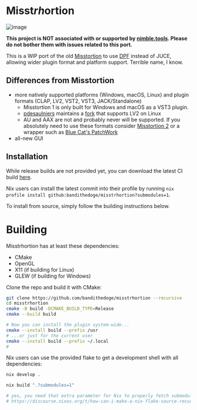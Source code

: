 # Misst*rh*ortion

![image](https://github.com/user-attachments/assets/13ea5d3f-8760-4bcd-b77c-e3862b92e19e)

**This project is NOT associated with or supported by [nimble.tools](https://github.com/nimbletools). Please do not bother them with issues related to this port.**

This is a WIP port of the old [Misstortion](https://github.com/nimbletools/misstortion1) to use [DPF](https://github.com/DISTRHO/DPF) instead of JUCE, allowing wider plugin format and platform support. Terrible name, I know.

## Differences from Misstortion

- more natively supported platforms (Windows, macOS, Linux) and plugin formats (CLAP, LV2, VST2, VST3, JACK/Standalone)
  - Misstortion 1 is only built for Windows and macOS as a VST3 plugin.
  - [pdesaulniers](https://github.com/pdesaulniers) maintains a [fork](https://github.com/pdesaulniers/misstortion1) that supports LV2 on Linux
  - AU and AAX are not and probably never will be supported. If you absolutely need to use these formats consider [Misstortion 2](https://nimble.itch.io/misstortion) or a wrapper such as [Blue Cat's PatchWork](https://www.bluecataudio.com/Products/Product_PatchWork/)
- all-new GUI

## Installation

While release builds are not provided yet, you can download the latest CI build [here](https://nightly.link/bandithedoge/misstrhortion/workflows/build/master).

Nix users can install the latest commit into their profile by running `nix profile install github:bandithedoge/misstrhortion?submodules=1`.

To install from source, simply follow the building instructions below.

# Building

Misstrhortion has at least these dependencies:

- CMake
- OpenGL
- X11 (if building for Linux)
- GLEW (if building for Windows)

Clone the repo and build it with CMake:

```sh
git clone https://github.com/bandithedoge/misstrhortion --recursive
cd misstrhortion
cmake -B build -DCMAKE_BUILD_TYPE=Release
cmake --build build

# Now you can install the plugin system-wide...
cmake --install build --prefix /usr
# ...or just for the current user
cmake --install build --prefix ~/.local
#
```

Nix users can use the provided flake to get a development shell with all dependencies:

```sh
nix develop .

nix build ".?submodules=1"

# yes, you need that extra parameter for Nix to properly fetch submodules.
# https://discourse.nixos.org/t/how-can-i-make-a-nix-flake-source-recuse-through-submodules/14345
```
